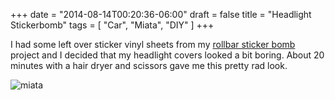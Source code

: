 +++
date = "2014-08-14T00:20:36-06:00"
draft = false
title = "Headlight Stickerbomb"
tags = [ "Car", "Miata", "DIY" ]
+++

I had some left over sticker vinyl sheets from my [rollbar sticker bomb](/posts/rollbar_stickerbomb/) project and I decided that my headlight covers looked a bit boring. <!--more-->About 20 minutes with a hair dryer and scissors gave me this pretty rad look.

![miata](https://farm4.staticflickr.com/3890/15369961006_dcb95c6b91_c.jpg)

